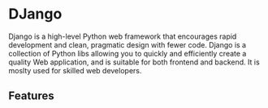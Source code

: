 # DJango

Django is a high-level Python web framework that encourages rapid development and clean, pragmatic design with fewer code. Django is a collection of Python libs allowing you to quickly and efficiently create a quality Web application, and is suitable for both frontend and backend. It is moslty used for skilled web developers.

## Features 

